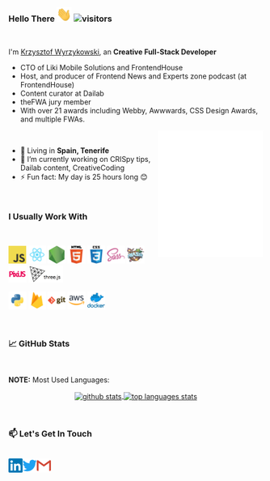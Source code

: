 ### Hello There <img src="https://raw.githubusercontent.com/krzysztofWyrzykowski/krzysztofWyrzykowski/main/icons/wave.gif" width="30px"> ![visitors](https://visitor-badge.glitch.me/badge?page_id=KrzysztofWyrzykowski.KrzysztofWyrzykowski)

<br/>

I'm [Krzysztof Wyrzykowski](https://www.linkedin.com/in/krzysztof-wyrzykowski-12257169/), an **Creative Full-Stack Developer**
- CTO of Liki Mobile Solutions and FrontendHouse
- Host, and producer of Frontend News and Experts zone podcast (at FrontendHouse)
- Content curator at Dailab
- theFWA jury member
- With over 21 awards including Webby, Awwwards, CSS Design Awards, and multiple FWAs.
<img align="right" alt="coding User Image" src="https://raw.githubusercontent.com/krzysztofWyrzykowski/krzysztofWyrzykowski/main/icons/surfer.svg" height="250" />

<br/>


- 📌 Living in **Spain, Tenerife**
- 🔭 I’m currently working on CRISpy tips, Dailab content, CreativeCoding
- ⚡ Fun fact: My day is 25 hours long 😊

<br/>

### I Usually Work With

<br/>

<code><img height="35" src="https://raw.githubusercontent.com/github/explore/80688e429a7d4ef2fca1e82350fe8e3517d3494d/topics/javascript/javascript.png"></code>
<code><img height="35" src="https://raw.githubusercontent.com/github/explore/80688e429a7d4ef2fca1e82350fe8e3517d3494d/topics/react/react.png"></code>
<code><img height="35" src="https://raw.githubusercontent.com/github/explore/80688e429a7d4ef2fca1e82350fe8e3517d3494d/topics/nodejs/nodejs.png"></code>
<code><img height="35" src="https://raw.githubusercontent.com/github/explore/80688e429a7d4ef2fca1e82350fe8e3517d3494d/topics/html/html.png"></code>
<code><img height="35" src="https://raw.githubusercontent.com/github/explore/80688e429a7d4ef2fca1e82350fe8e3517d3494d/topics/css/css.png"></code>
<code><img height="35" src="https://raw.githubusercontent.com/github/explore/80688e429a7d4ef2fca1e82350fe8e3517d3494d/topics/sass/sass.png"></code>
<code><img height="35" src="https://raw.githubusercontent.com/github/explore/80688e429a7d4ef2fca1e82350fe8e3517d3494d/topics/phaser/phaser.png"></code>
<code><img height="35" src="https://raw.githubusercontent.com/krzysztofWyrzykowski/krzysztofWyrzykowski/main/icons/pixi.png"></code>
<code><img height="35" src="https://raw.githubusercontent.com/krzysztofWyrzykowski/krzysztofWyrzykowski/main/icons/three.png"></code>

<code><img height="35" src="https://raw.githubusercontent.com/github/explore/80688e429a7d4ef2fca1e82350fe8e3517d3494d/topics/python/python.png"></code>
<code><img height="35" src="https://raw.githubusercontent.com/github/explore/80688e429a7d4ef2fca1e82350fe8e3517d3494d/topics/firebase/firebase.png"></code>
<code><img height="35" src="https://raw.githubusercontent.com/github/explore/80688e429a7d4ef2fca1e82350fe8e3517d3494d/topics/git/git.png"></code>
<code><img height="35" src="https://raw.githubusercontent.com/github/explore/80688e429a7d4ef2fca1e82350fe8e3517d3494d/topics/aws/aws.png"></code>
<code><img height="35" src="https://raw.githubusercontent.com/github/explore/80688e429a7d4ef2fca1e82350fe8e3517d3494d/topics/docker/docker.png"></code>

<br/>

### &#x1f4c8; GitHub Stats

<br/>

**NOTE:** Most Used Languages:

<p align="center">
<a href="https://github.com/krzysztofWyrzykowski">
  <img height="200px"width="55%" align="center" alt="github stats" src="https://github-readme-stats.vercel.app/api?username=krzysztofWyrzykowski&include_all_commits=true&count_private=true&show_icons=true&theme=default_repocard&hide_border=true" />
</a>
<a href="https://github.com/krzysztofWyrzykowski">
  <img height="200px" width="40%" alt="top languages stats" align="center" src="https://github-readme-stats.vercel.app/api/top-langs/?username=krzysztofWyrzykowski&langs_count=8&layout=compact&theme=default_repocard&hide_border=true" />
</a>
</p>

<br/>

### 📫 Let's Get In Touch

<br/>

<a href='https://www.linkedin.com/in/krzysztof-wyrzykowski-12257169/'>
<img align="left" alt="KW Linkedin" width="28" src="https://raw.githubusercontent.com/krzysztofWyrzykowski/krzysztofWyrzykowski/main/icons/linkedin.svg" />
</a>

<a href='https://twitter.com/kWyrzykowski'>
<img align="left" alt="KW Twitter" width="28" src="https://raw.githubusercontent.com/krzysztofWyrzykowski/krzysztofWyrzykowski/main/icons/twitter.svg" />
</a>

<a href="mailto:krzysztof.wyrzykowski1989@gmail.com">
<img align="left" width="28" alt="Sagar Choudhary Mail" src="https://raw.githubusercontent.com/krzysztofWyrzykowski/krzysztofWyrzykowski/main/icons/gmail.svg" />
</a>
